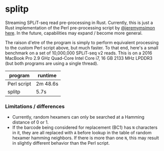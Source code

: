 # splitp

Streaming SPLiT-seq read pre-processing in Rust.  Currently, this is just a Rust implementation of the Perl pre-processing script by [@jeremymsimon](https://github.com/jeremymsimon) [here](https://github.com/jeremymsimon/SPLITseq).  In the future, capabilities may expand / become more general.

The raison d'etre of the program is simply to perform equivalent processing to the custom Perl script above, but much faster.  To that end, here's a small benchmark on a set of 10,000,000 SPLiT-seq v2 reads.  This is on a 2016 MacBook Pro 2.9 GHz Quad-Core Intel Core i7, 16 GB 2133 MHz LPDDR3 (but both programs are using a single thread).

| program     | runtime     |
| ----------- | ----------- |
| Perl script | 2m 48.6s    |
| splitp      | 5.7s        |

### Limitations / differences

* Currently, random hexamers can only be searched at a Hamming distance of 0 or 1.
* If the barcode being considered for replacement (BC1) has `N` characters in it, they are all replaced with `A` before lookup
  in the table of random hexamer hamming neighbors.  If there is more than one `N`, this may result in slightly different 
  behavior than the Perl script.
